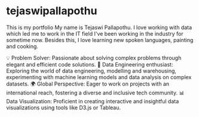 # tejaswipallapothu
This is my portfolio
My name is Tejaswi Pallapothu. I love working with data which led me to work in the IT field I've been working in the industry for sometime now. Besides this, I love learning new spoken languages, painting and cooking.

💡 Problem Solver: Passionate about solving complex problems through elegant and efficient code solutions.
🤖 Data Engineering enthusiast: Exploring the world of data engineering, modelling and warehousing, experimenting with machine learning models and data analysis on complex datasets.
🌍 Global Perspective: Eager to work on projects with an international reach, fostering a diverse and inclusive tech community.
📊 Data Visualization: Proficient in creating interactive and insightful data visualizations using tools like D3.js or Tableau.
